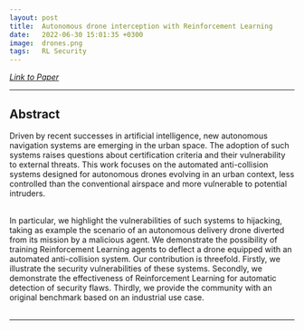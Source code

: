 ```yaml
---
layout: post
title:  Autonomous drone interception with Reinforcement Learning
date:   2022-06-30 15:01:35 +0300
image:  drones.png
tags:   RL Security
---
```


<i><a href="https://arxiv.org/abs/2106.14421">Link to Paper</a></i>

***

## Abstract

<p style="text-align:justify">

Driven by recent successes in artificial intelligence, new autonomous navigation
systems are emerging in the urban space. The adoption of such systems raises questions
about certification criteria and their vulnerability to external threats. This work focuses on the
automated anti-collision systems designed for autonomous drones evolving in an urban context,
less controlled than the conventional airspace and more vulnerable to potential intruders.<br><br>

In particular, we highlight the vulnerabilities of such systems to hijacking, taking as example the
scenario of an autonomous delivery drone diverted from its mission by a malicious agent.
We demonstrate the possibility of training Reinforcement Learning agents to deflect a drone
equipped with an automated anti-collision system. Our contribution is threefold. Firstly, we
illustrate the security vulnerabilities of these systems. Secondly, we demonstrate the effectiveness
of Reinforcement Learning for automatic detection of security flaws. Thirdly, we provide
the community with an original benchmark based on an industrial use case.<br><br>
</p>

***


